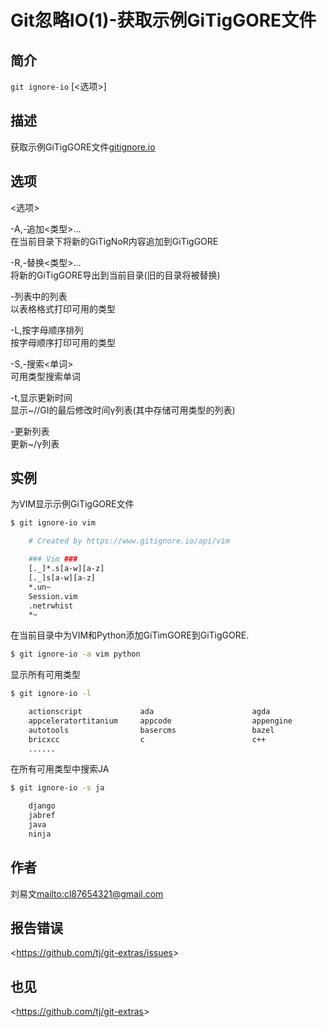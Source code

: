
# Git忽略IO(1)-获取示例GiTigGORE文件

## 简介

`git ignore-io` [&lt;选项&gt;]

## 描述

获取示例GiTigGORE文件[gitignore.io](https://www.gitignore.io)

## 选项

  \<选项>

\-A,-追加\<类型>…\
在当前目录下将新的GiTigNoR内容追加到GiTigGORE

\-R,-替换\<类型>…\
将新的GiTigGORE导出到当前目录(旧的目录将被替换)

\-列表中的列表\
以表格格式打印可用的类型

\-L,按字母顺序排列\
按字母顺序打印可用的类型

\-S,-搜索\<单词>\
可用类型搜索单词

\-t,显示更新时间\
显示~//GI的最后修改时间γ列表(其中存储可用类型的列表)

\-更新列表\
更新~/γ列表

## 实例

为VIM显示示例GiTigGORE文件

```bash
$ git ignore-io vim

    # Created by https://www.gitignore.io/api/vim

    ### Vim ###
    [._]*.s[a-w][a-z]
    [._]s[a-w][a-z]
    *.un~
    Session.vim
    .netrwhist
    *~
```

在当前目录中为VIM和Python添加GiTimGORE到GiTigGORE.

```bash
$ git ignore-io -a vim python
```

显示所有可用类型

```bash
$ git ignore-io -l

    actionscript             ada                      agda                     android                  anjuta
    appceleratortitanium     appcode                  appengine                archives                 archlinuxpackages
    autotools                basercms                 bazel                    bluej                    bower
    bricxcc                  c                        c++                      cakephp                  carthage
    ......
```

在所有可用类型中搜索JA

```bash
$ git ignore-io -s ja

    django
    jabref
    java
    ninja
```

## 作者

刘易文<mailto:cl87654321@gmail.com> 

## 报告错误

\<<https://github.com/tj/git-extras/issues>>

## 也见

\<<https://github.com/tj/git-extras>>

